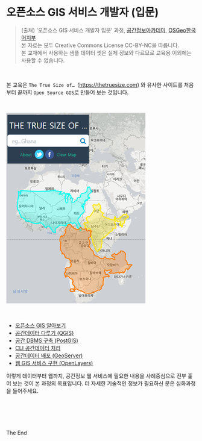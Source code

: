 # 오픈소스 GIS 서비스 개발자 (입문)

> (출처) '오픈소스 GIS 서비스 개발자 입문' 과정, [공간정보아카데미](http://lxsiedu.or.kr), [OSGeo한국어지부](https://www.osgeo.kr)   
본 자료는 모두 Creative Commons License CC-BY-NC을 따릅니다.    
본 교재에서 사용하는 샘플 데이터 셋은 실제 정보와 다르므로 교육용 이외에는 사용할 수 없습니다.

<br/>

본 교육은 `The True Size of… `(https://thetruesize.com) 와 유사한 사이트를 처음부터 끝까지 `Open Source GIS`로 만들어 보는 것입니다.

<br/>

![](img/2023-01-27-11-40-29.png)

<br/>

- [오픈소스 GIS 알아보기](Lecture1-FOSS4G.md)
- [공간데이터 다루기 (QGIS)](Lecture2-GeoData.md)
- [공간 DBMS 구축 (PostGIS)](Lecture3-GDB.md)
- [CLI 공간데이터 처리](Lecture4-CLI.md)
- [공간데이터 배포 (GeoServer)](Lecture5-GeoServer.md)
- [웹 GIS 서비스 구현 (OpenLayers)](Lecture6-OpenLayers.md)

이렇게 데이터부터 웹까지, 공간정보 웹 서비스에 필요한 내용을 사례중심으로 전부 훑어 보는 것이 본 과정의 목표입니다. 더 자세한 기술적인 정보가 필요하신 분은 심화과정을 들어주세요.

<br/>



<br/><br/>

The End